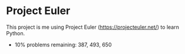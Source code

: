 # Project Euler 

This project is me using Project Euler (https://projecteuler.net/) to learn Python.

* 10% problems remaining: 387, 493, 650
